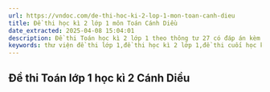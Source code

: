 ```yaml
---
url: https://vndoc.com/de-thi-hoc-ki-2-lop-1-mon-toan-canh-dieu
title: Đề thi học kì 2 lớp 1 môn Toán Cánh Diều
date_extracted: 2025-04-08 15:04:01
description: Đề thi Toán học kì 2 lớp 1 theo thông tư 27 có đáp án kèm theo sẽ được thư viện VnDoc cập nhật nhanh nhất, giúp các em ôn tập lại toàn bộ kiến thức đã học. Cùng luyện các Đề thi học kì 2 lớp 1 môn Toán Cánh Diều.
keywords: thư viện đề thi lớp 1,đề thi học kì 2 lớp 1,đề thi cuối học kì 2 lớp 1,đề thi học kì 2 lớp 1 môn toán,Đề thi Toán lớp 1 học kì 2,Đề thi học kì 2 môn Toán lớp 1,Đề thi học kì 2 lớp 1 môn Toán Cánh Diều
---
```


## Đề thi Toán lớp 1 học kì 2 Cánh Diều
